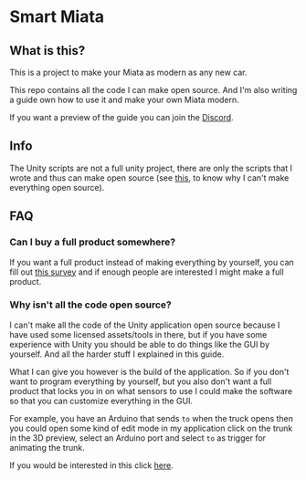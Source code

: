 # Smart Miata


## What is this?
This is a project to make your Miata as modern as any new car.

This repo contains all the code I can make open source. And I'm also writing a guide own how to use it and make your own Miata modern.

If you want a preview of the guide you can join the [Discord](https://discord.gg/dYf8zrVUHt).

## Info
The Unity scripts are not a full unity project, there are only the scripts that I wrote and thus can make open source (see [this](#why-isnt-all-the-code-open-source), to know why I can't make everything open source).

## FAQ
### Can I buy a full product somewhere?
If you want a full product instead of making everything by yourself, you can fill out [this survey](https://forms.gle/YhTYt9FMBn5yQ3Tn8) and if enough people are interested I might make a full product.

### Why isn't all the code open source?
I can't make all the code of the Unity application open source because I have used some licensed assets/tools in there, but if you have some experience with Unity you should be able to do things like the GUI by yourself. And all the harder stuff I explained in this guide.

What I can give you however is the build of the application. So if you don't want to program everything by yourself, but you also don't want a full product that locks you in on what sensors to use I could make the software so that you can customize everything in the GUI.

For example, you have an Arduino that sends `to` when the truck opens then you could open some kind of edit mode in my application click on the trunk in the 3D preview, select an Arduino port and select `to` as trigger for animating the trunk.

If you would be interested in this click [here](https://forms.gle/kKUrDZnu9fuaEvYS7).
